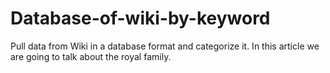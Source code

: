 # Database-of-wiki-by-keyword
Pull data from Wiki in a database format and categorize it. In this article we are going to talk about the royal family.
